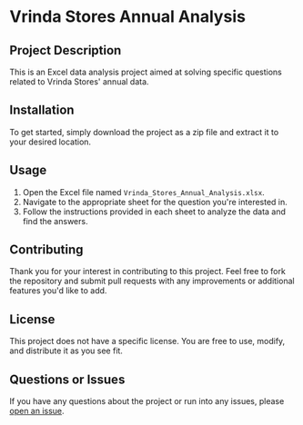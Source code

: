 # Vrinda Stores Annual Analysis

## Project Description
This is an Excel data analysis project aimed at solving specific questions related to Vrinda Stores' annual data.

## Installation
To get started, simply download the project as a zip file and extract it to your desired location.

## Usage
1. Open the Excel file named `Vrinda_Stores_Annual_Analysis.xlsx`.
2. Navigate to the appropriate sheet for the question you're interested in.
3. Follow the instructions provided in each sheet to analyze the data and find the answers.

## Contributing
Thank you for your interest in contributing to this project. Feel free to fork the repository and submit pull requests with any improvements or additional features you'd like to add.

## License
This project does not have a specific license. You are free to use, modify, and distribute it as you see fit.

## Questions or Issues
If you have any questions about the project or run into any issues, please [open an issue](https://github.com/Coding-scorpion/vrinda-stores-annual-analysis/issues).


